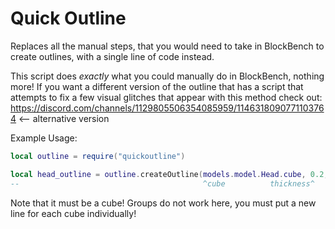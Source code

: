 # Quick Outline

Replaces all the manual steps, that you would need to take in BlockBench to create outlines, with a single line of code instead.

This script does *exactly* what you could manually do in BlockBench, nothing more! If you want a different version of the outline that has a script that attempts to fix a few visual glitches that appear with this method check out: https://discord.com/channels/1129805506354085959/1146318090771103764 <-- alternative version

Example Usage:
```lua
local outline = require("quickoutline")

local head_outline = outline.createOutline(models.model.Head.cube, 0.2, vec(0,0,0), false)
--                                         ^cube          thickness^    ^color      ^emissive
```
Note that it must be a cube! Groups do not work here, you must put a new line for each cube individually!
